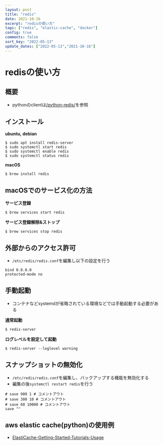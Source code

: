 ```yaml
---
layout: post
title: "redis"
date: 2021-10-16
excerpt: "redisの使い方"
tags: ["redis", "elastic-cache", "docker"]
config: true
comments: false
sort_key: "2022-05-13"
update_dates: ["2022-05-13","2021-10-16"]
---
```


# redisの使い方

## 概要
 - pythonのclientは[/python-redis/](/python-redis/)を参照

## インストール

**ubuntu, debian**  
```console
$ sudo apt install redis-server
$ sudo systemctl start redis
$ sudo systemctl enable redis
$ sudo systemctl status redis
```

**macOS**  
```console
$ brew install redis
```

## macOSでのサービス化の方法

**サービス登録**
```console
$ brew services start redis
```
**サービス登録解除&ストップ**
```console
$ brew services stop redis
```

## 外部からのアクセス許可
 - `/etc/redis/redis.conf`を編集し以下の設定を行う

```config
bind 0.0.0.0
protected-mode no
```

## 手動起動
 - コンテナなどsystemdが省略されている環境などでは手動起動する必要がある

**通常起動**  
```console
$ redis-server
```

**ログレベルを設定して起動**  
```console
$ redis-server --loglevel warning
```

## スナップショットの無効化
 - `/etc/redis/redis.conf`を編集し、バックアップする機能を無効化する
 - 編集の後`systemctl restart redis`を行う

```config
# save 900 1 # コメントアウト
# save 300 10 # コメントアウト
# save 60 10000 # コメントアウト
save ""
```

## aws elastic cache(python)の使用例
 - [ElastiCache-Getting-Started-Tutorials-Usage](https://docs.aws.amazon.com/AmazonElastiCache/latest/red-ug/ElastiCache-Getting-Started-Tutorials-Usage.html)
